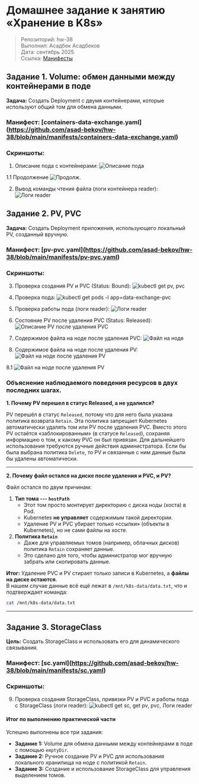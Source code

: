 # Домашнее задание к занятию «Хранение в K8s»

> Репозиторий: hw-38\
> Выполнил: Асадбек Асадбеков\
> Дата: сентябрь 2025\
> Ссылка: [Манифесты](https://github.com/asad-bekov/hw-38/blob/main/manifests/)

## Задание 1. Volume: обмен данными между контейнерами в поде

**Задача:** Создать Deployment с двумя контейнерами, которые используют общий том для обмена данными.

### Манифест: \[containers-data-exchange.yaml\](https://github.com/asad-bekov/hw-38/blob/main/manifests/containers-data-exchange.yaml)

### Скриншоты:

1. Описание пода с контейнерами: ![Описание пода](https://github.com/asad-bekov/hw-38/blob/main/img/1.PNG)

1.1 Продолжение ![Продолж.](https://github.com/asad-bekov/hw-38/blob/main/img/1.1.PNG)

2.  Вывод команды чтения файла (логи контейнера reader): ![Логи reader](https://github.com/asad-bekov/hw-38/blob/main/img/2.PNG)

## Задание 2. PV, PVC

**Задача:** Создать Deployment приложения, использующего локальный PV, созданный вручную.

### Манифест: \[pv-pvc.yaml\](https://github.com/asad-bekov/hw-38/blob/main/manifests/pv-pvc.yaml)

### Скриншоты:

3.  Проверка создания PV и PVC (Status: Bound): ![kubectl get pv, pvc](https://github.com/asad-bekov/hw-38/blob/main/img/3.PNG)

4.  Проверка пода: ![kubectl get pods -l app=data-exchange-pvc](https://github.com/asad-bekov/hw-38/blob/main/img/4.PNG)

5.  Проверка работы пода (логи reader): ![Логи reader](https://github.com/asad-bekov/hw-38/blob/main/img/5.PNG)

6.  Состояние PV после удаления PVC (Status: Released): ![Описание PV после удаления PVC](https://github.com/asad-bekov/hw-38/blob/main/img/6.PNG)

7.  Содержимое файла на ноде после удаления PVC: ![Файл на ноде](https://github.com/asad-bekov/hw-38/blob/main/img/7.PNG)

8.  Содержимое файла на ноде после удаления PV: ![Файл на ноде после удаления PV](https://github.com/asad-bekov/hw-38/blob/main/img/8.PNG)

8.1 ![Файл на ноде после удаления PV](https://github.com/asad-bekov/hw-38/blob/main/img/8.1.PNG)

### Объяснение наблюдаемого поведения ресурсов в двух последних шагах.

**1. Почему PV перешел в статус Released, а не удалился?**

PV перешёл в статус `Released`, потому что для него была указана политика возврата `Retain`.
Эта политика запрещает Kubernetes автоматически удалять том или PV после удаления PVC.
Вместо этого PV остаётся «заблокированным» (в статусе `Released`), сохраняя информацию о том, к какому PVC он был привязан. Для дальнейшего использования требуются ручные действия администратора.
Если бы была выбрана политика `Delete`, то PV и связанные с ним данные были бы удалены автоматически.

------------------------------------------------------------------------

**2. Почему файл остался на диске после удаления и PVC, и PV?**

Файл остался по двум причинам:

1.  **Тип тома --- `hostPath`**
    -   Этот том просто монтирует директорию с диска ноды (хоста) в Pod.
    -   Kubernetes **не управляет** содержимым такой директории.
    -   Удаление PV и PVC убирает только «ссылки» (объекты в Kubernetes), но не сами файлы на хосте.
2.  **Политика `Retain`**
    -   Даже для управляемых томов (например, облачных дисков) политика `Retain` сохраняет данные.
    -   Это сделано для того, чтобы администратор мог вручную забрать или скопировать данные.

**Итог:** Удаление PVC и PV стирает только записи в Kubernetes, а **файлы на диске остаются**.\
В нашем случае данные всё ещё лежат в `/mnt/k8s-data/data.txt`, что и подтверждает команда:

``` bash
cat /mnt/k8s-data/data.txt
```

------------------------------------------------------------------------

## Задание 3. StorageClass

**Цель:** Создать StorageClass и использовать его для динамического связывания.

### Манифест: \[sc.yaml\](https://github.com/asad-bekov/hw-38/blob/main/manifests/sc.yaml)

### Скриншоты:

9.  Проверка создания StorageClass, привязки PV и PVC и работы пода с StorageClass (логи reader): ![kubectl get sc, get pv, pvc, Логи reader](https://github.com/asad-bekov/hw-38/blob/main/img/9.PNG)

#### Итог по выполнению практической части

Успешно выполнены все три задания:

-   **Задание 1:** Volume для обмена данными между контейнерами в поде с помощью `emptyDir`.
-   **Задание 2:** Ручное создание PV и PVC для использования локального хранилища на ноде с политикой `Retain`.
-   **Задание 3:** Создание и использование StorageClass для управления выделением томов.

